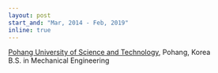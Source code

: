 ```yaml
---
layout: post
start_and: "Mar, 2014 - Feb, 2019"
inline: true
---
```


[Pohang University of Science and Technology](https://postech.ac.kr/eng/), Pohang, Korea \
B.S. in Mechanical Engineering